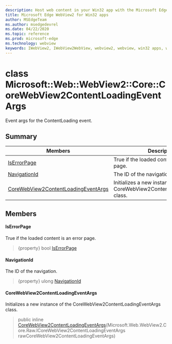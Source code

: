 ```yaml
---
description: Host web content in your Win32 app with the Microsoft Edge WebView2 control
title: Microsoft Edge WebView2 for Win32 apps
author: MSEdgeTeam
ms.author: msedgedevrel
ms.date: 04/22/2020
ms.topic: reference
ms.prod: microsoft-edge
ms.technology: webview
keywords: IWebView2, IWebView2WebView, webview2, webview, win32 apps, win32, edge, ICoreWebView2, ICoreWebView2Controller, browser control, edge html
---
```


# class Microsoft::Web::WebView2::Core::CoreWebView2ContentLoadingEventArgs 

Event args for the ContentLoading event.

## Summary

 Members                        | Descriptions
--------------------------------|---------------------------------------------
[IsErrorPage](#iserrorpage) | True if the loaded content is an error page.
[NavigationId](#navigationid) | The ID of the navigation.
[CoreWebView2ContentLoadingEventArgs](#corewebview2contentloadingeventargs) | Initializes a new instance of the CoreWebView2ContentLoadingEventArgs class.

## Members

#### IsErrorPage 

True if the loaded content is an error page.

> {property} bool [IsErrorPage](#iserrorpage)

#### NavigationId 

The ID of the navigation.

> {property} ulong [NavigationId](#navigationid)

#### CoreWebView2ContentLoadingEventArgs 

Initializes a new instance of the CoreWebView2ContentLoadingEventArgs class.

> public inline  [CoreWebView2ContentLoadingEventArgs](#corewebview2contentloadingeventargs)(Microsoft.Web.WebView2.Core.Raw.ICoreWebView2ContentLoadingEventArgs rawCoreWebView2ContentLoadingEventArgs)

